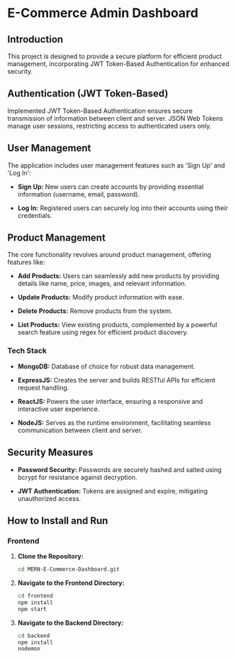 # E-Commerce Admin Dashboard

## Introduction

This project is designed to provide a secure platform for efficient product management, incorporating JWT Token-Based Authentication for enhanced security.

## Authentication (JWT Token-Based)

Implemented JWT Token-Based Authentication ensures secure transmission of information between client and server. JSON Web Tokens manage user sessions, restricting access to authenticated users only.

## User Management

The application includes user management features such as 'Sign Up' and 'Log In':

- **Sign Up:** New users can create accounts by providing essential information (username, email, password).
  
- **Log In:** Registered users can securely log into their accounts using their credentials.

## Product Management

The core functionality revolves around product management, offering features like:

- **Add Products:** Users can seamlessly add new products by providing details like name, price, images, and relevant information.

- **Update Products:** Modify product information with ease.

- **Delete Products:** Remove products from the system.

- **List Products:** View existing products, complemented by a powerful search feature using regex for efficient product discovery.

### Tech Stack

- **MongoDB:** Database of choice for robust data management.
  
- **ExpressJS:** Creates the server and builds RESTful APIs for efficient request handling.
  
- **ReactJS:** Powers the user interface, ensuring a responsive and interactive user experience.
  
- **NodeJS:** Serves as the runtime environment, facilitating seamless communication between client and server.

## Security Measures

- **Password Security:** Passwords are securely hashed and salted using bcrypt for resistance against decryption.

- **JWT Authentication:** Tokens are assigned and expire, mitigating unauthorized access.

## How to Install and Run

### Frontend


1. **Clone the Repository:**

   ```bash
   cd MERN-E-Commerce-Dashboard.git

2. **Navigate to the Frontend Directory:**

   ```bash
   cd frontend
   npm install
   npm start
   
2. **Navigate to the Backend Directory:**

   ```bash
   cd backend
   npm install
   nodemon

